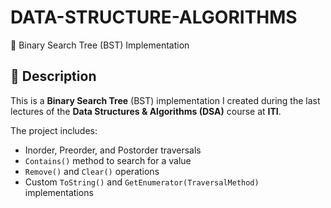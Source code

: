 # DATA-STRUCTURE-ALGORITHMS
 🌳 Binary Search Tree (BST) Implementation

## 📌 Description
This is a **Binary Search Tree** (BST) implementation I created during the last lectures of the **Data Structures & Algorithms (DSA)** course at **ITI**.

The project includes:
- Inorder, Preorder, and Postorder traversals
- `Contains()` method to search for a value
- `Remove()` and `Clear()` operations
- Custom `ToString()` and `GetEnumerator(TraversalMethod)` implementations
